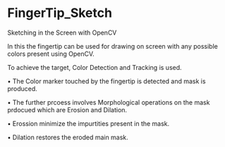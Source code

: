 # FingerTip_Sketch

Sketching in the Screen with OpenCV

In this the fingertip can be used for drawing on screen with any possible colors present using OpenCV.

To achieve the target, Color Detection and Tracking is used.

• The Color marker touched by the fingertip is detected and mask is produced.

• The further prcoess involves Morphological operations on the mask prdocued which are Erosion and Dilation.

• Erossion minimize the impurtities present in the mask.

• Dilation restores the eroded main mask.
